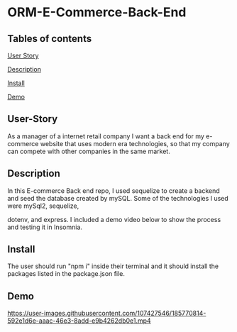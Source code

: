 # ORM-E-Commerce-Back-End


## Tables of contents

[User Story](#User-Story)

[Description](#Description)

[Install](#Install)

[Demo](#Demo)

## User-Story

As a manager of a internet retail company I want a back end for my e-commerce website that uses modern era technologies, so that my company can compete with other companies in the same market.


## Description

In this E-commerce Back end repo, I used sequelize to create a backend and seed the database created by mySQL. Some of the technologies I used were mySql2, sequelize,

dotenv, and express. I included a demo video below to show the process and testing it in Insomnia.


## Install

The user should run "npm i" inside their terminal and it should install the packages listed in the package.json file.


## Demo


https://user-images.githubusercontent.com/107427546/185770814-592e1d6e-aaac-46e3-8add-e9b4262db0e1.mp4

